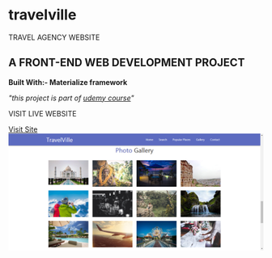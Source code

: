 # travelville
TRAVEL AGENCY WEBSITE 
<h2>A FRONT-END WEB DEVELOPMENT PROJECT</h2>
<p><b>Built With:- Materialize framework</b></p>
<p><i>"this project is part of <a href="https://www.udemy.com/materialize-css-from-scratch-with-5-projects/"> udemy course</a>"</i></p>
<p>VISIT LIVE WEBSITE</p>
<a href="https://kunalbagnial.github.io/travelville/" target="_blank">Visit Site</a><br>
<img src="screenshot.png" alt="live website"/>
